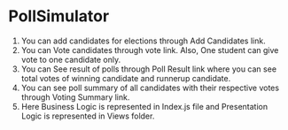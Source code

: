 # PollSimulator

1) You can add candidates for elections through Add Candidates link.
2) You can Vote candidates through vote link. Also, One student can give vote to one candidate only.
3) You can See result of polls through Poll Result link where you can see total votes of winning candidate and runnerup candidate.
4) You can see poll summary of all candidates with their respective votes through Voting Summary link. 
5) Here Business Logic is represented in Index.js file and Presentation Logic is represented in Views folder.
